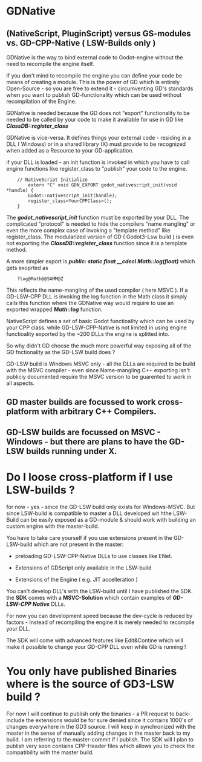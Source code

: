 
# GDNative
## (NativeScript, PluginScript) versus GS-modules vs. GD-CPP-Native ( LSW-Builds only )

GDNative is the way to bind external code to Godot-engine without the need to recompile the engine itself.

If you don't mind to recompile the engine you can define your code be means of creating a module. This is the power of GD which is entirely Open-Source - so you are free to extend it - circumventing GD's standards when you want to publish GD-functionality which can be used without recompilation of the Engine.

GDNative is needed because the GD does not "export" functionality to be needed to be called by your code to make it available for use in GD like ***ClassDB::register_class***

GDNative is vice-versa. It defines things your external code - residing in a DLL ( Windows) or in a shared library (X) must provide to be recognized when added as a Resource to your GD-application.

if your DLL is loaded - an init function is invoked in which you have to call engine functions like register_class to "publish" your code to the engine.

        // NativeScript Initialize
            extern "C" void GDN_EXPORT godot_nativescript_init(void *handle) {
            Godot::nativescript_init(handle);
            register_class<YourCPPClass>();
        }

The ***godot_nativescript_init*** function must be exported by your DLL. The complicated "protocol" is needed to hide the compilers "name mangling" or even the more complex case of invoking a "template method" like register_class. The  modularized version of GD ( Godot3-Lsw build ) is even not exporting the ***ClassDB::register_class*** function since it is a template method.

A more simpler export is ***public: static float __cdecl Math::log(float)*** which gets exoprted as

        ?log@Math@@SAMM@Z

This reflects the name-mangling of the used compiler ( here MSVC ). If a GD-LSW-CPP DLL is invoking the log function in the Math class it simply calls this function where the GDNative way would require to use an exported wrapped
***Math::log*** function.

NativeScript defines a set of basic Godot functioality which can be used by your CPP class. while GD-LSW-CPP-Native is not limited in using engine functioality exported by the ~200 DLLs the engine is splitted into.

So why didn't GD choose the much more powerful way exposing all of the GD fnctionality as the GD-LSW build does ?

GD-LSW build is Windows MSVC only - all the DLLs are required to be build with the MSVC compiler - even since Name-mangling C++ exporting isn't publiciy documented require the MSVC version to be guarented to work in all aspects.

## GD master builds are focussed to work cross-platform with arbitrary C++ Compilers.

## GD-LSW builds are focussed on MSVC - Windows - but there are plans to have the GD-LSW builds running under X. 

# Do I loose cross-platform if I use LSW-builds ?
for now - yes - since the GD-LSW build only exists for Windows-MSVC. But since LSW-build is compatible to master a DLL developed wit hthe LSW-Build can be easily exposed as a GD-module & should work with building an custom engine with the master-build.

You have to take care yourself if you use extensions present in the GD-LSW-build which are not present in the master:

+ preloading GD-LSW-CPP-Native DLLs to use classes like ENet.
+ Extensions of GDScript only available in the LSW-build

+ Extensions of the Engine ( e.g. JIT accelleration )

You can't develop DLL's with the LSW-build until I have published the SDK. the **SDK** comes with a **MSVC-Solution** which contain examples of ***GD-LSW-CPP Native*** DLLs.

For now you can development speed because the dev-cycle is reduced by factors - Instead of recompiling the engine it is merely needed to recompile your DLL. 

The SDK will come with advanced features like Edit&Contine which will make it possible to change your GD-CPP DLL even while GD is running !

# You only have published Binaries where is the source of GD3-LSW build ?

For now I will continue to publish only the binaries - 
a PR request to back-include the extensions would be for sure denied since it contains 1000's of changes everywhere in the GD3 source. I will keep in synchronized with the master in the sense of manually adding changes in the master back to my build. I am referring to the master-commit if I publish. The SDK will I plan to publish very soon contains CPP-Header files which allows you to check the compatibility with the master build.




